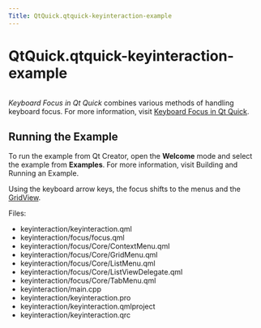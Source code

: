 ```yaml
---
Title: QtQuick.qtquick-keyinteraction-example
---
```


# QtQuick.qtquick-keyinteraction-example

<span class="subtitle"></span>
<!-- $$$keyinteraction-description -->
<p class="centerAlign"><img src="https://developer.ubuntu.com/static/devportal_uploaded/7b62deea-9a3b-4ae3-af9b-bbc79985d003-../qtquick-keyinteraction-example/images/qml-keyinteraction-example.png" alt="" /></p><p><i>Keyboard Focus in Qt Quick</i> combines various methods of handling keyboard focus. For more information, visit <a href="QtQuick.qtquick-input-focus.md">Keyboard Focus in Qt Quick</a>.</p>
<h2 id="running-the-example">Running the Example</h2>
<p>To run the example from Qt Creator, open the <b>Welcome</b> mode and select the example from <b>Examples</b>. For more information, visit Building and Running an Example.</p>
<p>Using the keyboard arrow keys, the focus shifts to the menus and the <a href="https://developer.ubuntu.comapps/qml/sdk-15.04.3/QtQuick.draganddrop/#gridview">GridView</a>.</p>
<p>Files:</p>
<ul>
<li>keyinteraction/keyinteraction.qml</li>
<li>keyinteraction/focus/focus.qml</li>
<li>keyinteraction/focus/Core/ContextMenu.qml</li>
<li>keyinteraction/focus/Core/GridMenu.qml</li>
<li>keyinteraction/focus/Core/ListMenu.qml</li>
<li>keyinteraction/focus/Core/ListViewDelegate.qml</li>
<li>keyinteraction/focus/Core/TabMenu.qml</li>
<li>keyinteraction/main.cpp</li>
<li>keyinteraction/keyinteraction.pro</li>
<li>keyinteraction/keyinteraction.qmlproject</li>
<li>keyinteraction/keyinteraction.qrc</li>
</ul>
<!-- @@@keyinteraction -->
